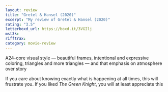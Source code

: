 ```yaml
---
layout: review
title: "Gretel & Hansel (2020)"
excerpt: "My review of Gretel & Hansel (2020)"
rating: "3.5"
letterboxd_url: https://boxd.it/3VGIlj
mst3k:
rifftrax:
category: movie-review
---
```


A24-core visual style — beautiful frames, intentional and expressive coloring, triangles and more triangles — and that emphasis on atmosphere over story

If you care about knowing exactly what is happening at all times, this will frustrate you. If you liked <i>The Green Knight</i>, you will at least appreciate this
